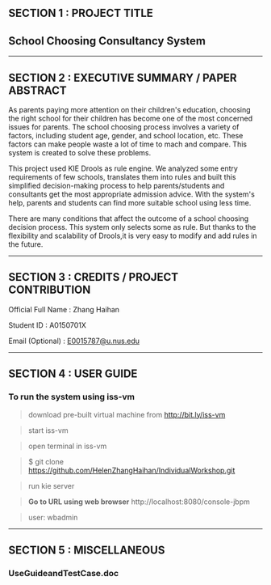 ## SECTION 1 : PROJECT TITLE
## School Choosing Consultancy System
---
## SECTION 2 : EXECUTIVE SUMMARY / PAPER ABSTRACT

As parents paying more attention on their children's education, choosing the right school for their children has become one of the most concerned issues for parents. The school choosing process involves a variety of factors, including student age, gender, and school location, etc. These factors can make people waste a lot of time to mach and compare. This system is created to solve these problems.

This project used KIE Drools as rule engine. We analyzed some entry requirements of few schools, translates them into rules and built this simplified decision-making process to help parents/students and consultants get the most appropriate admission advice. With  the system's help, parents and students can find more suitable school using less time.

There are many conditions that affect the outcome of a school choosing decision process. This system only selects some as rule. But thanks to the flexibility and scalability of Drools,it is very easy to modify and add rules in the future.



---
## SECTION 3 : CREDITS / PROJECT CONTRIBUTION

 Official Full Name : Zhang Haihan 
 
 Student ID : A0150701X
 
 Email (Optional) : E0015787@u.nus.edu 

---
## SECTION 4 : USER GUIDE

###  To run the system using iss-vm

> download pre-built virtual machine from http://bit.ly/iss-vm

> start iss-vm

> open terminal in iss-vm

> $ git clone https://github.com/HelenZhangHaihan/IndividualWorkshop.git

> run kie server

> **Go to URL using web browser** http://localhost:8080/console-jbpm

>user: wbadmin

---
## SECTION 5 : MISCELLANEOUS

### UseGuideandTestCase.doc

